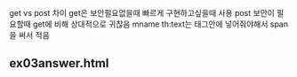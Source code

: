  get vs post 차이
get은 보안필요없을때 빠르게 구현하고싶을때 사용
post 보안이 필요할때 get에 비해 상대적으로 귀찮음
<span th:text="${mname}">mname 
th:text는 태그안에 넣어줘야해서 span을 써서 적음



## ex03answer.html
